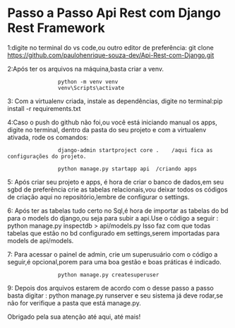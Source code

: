 # Passo a Passo Api Rest com Django Rest Framework

1:digite no terminal do vs code,ou outro editor de preferência: git clone https://github.com/paulohenrique-souza-dev/Api-Rest-com-Django.git

2:Após ter os arquivos na máquina,basta criar a venv.

                    python -m venv venv  
                    venv\Scripts\activate

3: Com a virtualenv criada, instale as dependências, digite no terminal:pip install -r requirements.txt


4:Caso o push do github não foi,ou você está iniciando manual os apps, digite no terminal, dentro da pasta do seu projeto e com a virtualenv ativada, rode os comandos:

                    django-admin startproject core .    /aqui fica as configurações do projeto.
                                    
                    python manage.py startapp api  /criando apps  
                   
                                    

5: Após criar seu projeto e apps, é hora de criar o banco de dados,em seu sgbd de preferência crie as tabelas relacionais,vou deixar todos os códigos de criação aqui no repositório,lembre de configurar o settings.

6: Após ter as tabelas tudo certo no Sql,é hora de importar as tabelas do bd para o models do django,ou seja para subir a api.Use o código a seguir : python manage.py inspectdb > api/models.py
Isso faz com que todas tabelas que estão no bd configurado em settings,serem importadas para models de api/models.


7: Para acessar o painel de admin, crie um superusuário com o código a seguir,é opcional,porem para uma boa gestão e boas práticas é indicado.

                    python manage.py createsuperuser


9: Depois dos arquivos estarem de acordo com o desse passo a passo basta digitar : python manage.py runserver e seu sistema já deve rodar,se não for verifique a pasta que está manage.py.  

Obrigado pela sua atenção até aqui, até mais!








